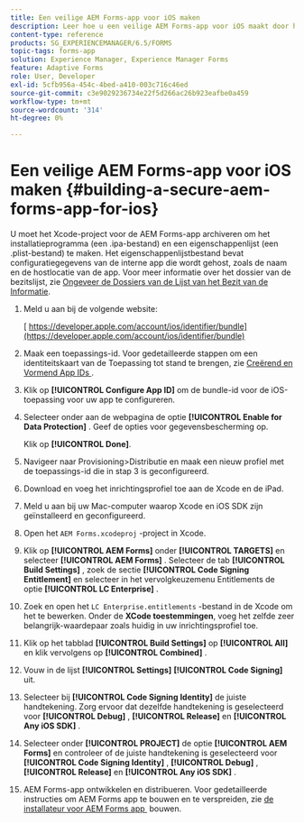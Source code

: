 ```yaml
---
title: Een veilige AEM Forms-app voor iOS maken
description: Leer hoe u een veilige AEM Forms-app voor iOS maakt door het Xcode-project te archiveren. Hiermee maakt u een installatiebestand (een .ipa-bestand) en een eigenschappenlijstbestand (een .plist-bestand).
content-type: reference
products: SG_EXPERIENCEMANAGER/6.5/FORMS
topic-tags: forms-app
solution: Experience Manager, Experience Manager Forms
feature: Adaptive Forms
role: User, Developer
exl-id: 5cfb956a-454c-4bed-a410-003c716c46ed
source-git-commit: c3e9029236734e22f5d266ac26b923eafbe0a459
workflow-type: tm+mt
source-wordcount: '314'
ht-degree: 0%

---
```


# Een veilige AEM Forms-app voor iOS maken {#building-a-secure-aem-forms-app-for-ios}

U moet het Xcode-project voor de AEM Forms-app archiveren om het installatieprogramma (een .ipa-bestand) en een eigenschappenlijst (een .plist-bestand) te maken. Het eigenschappenlijstbestand bevat configuratiegegevens van de interne app die wordt gehost, zoals de naam en de hostlocatie van de app. Voor meer informatie over het dossier van de bezitslijst, zie [&#x200B; Ongeveer de Dossiers van de Lijst van het Bezit van de Informatie &#x200B;](https://developer.apple.com/library/ios/#documentation/general/Reference/InfoPlistKeyReference/Articles/AboutInformationPropertyListFiles.html).

1. Meld u aan bij de volgende website:

   [&#x200B; https://developer.apple.com/account/ios/identifier/bundle](https://developer.apple.com/account/ios/identifier/bundle)

1. Maak een toepassings-id. Voor gedetailleerde stappen om een identiteitskaart van de Toepassing tot stand te brengen, zie [&#x200B; Creërend en Vormend App IDs &#x200B;](https://developer.apple.com/library/ios/documentation/IDEs/Conceptual/AppDistributionGuide/MaintainingProfiles/MaintainingProfiles.html).
1. Klik op **[!UICONTROL Configure App ID]** om de bundle-id voor de iOS-toepassing voor uw app te configureren.
1. Selecteer onder aan de webpagina de optie **[!UICONTROL Enable for Data Protection]** . Geef de opties voor gegevensbescherming op.

   Klik op **[!UICONTROL Done]**.

1. Navigeer naar Provisioning>Distributie en maak een nieuw profiel met de toepassings-id die in stap 3 is geconfigureerd.
1. Download en voeg het inrichtingsprofiel toe aan de Xcode en de iPad.
1. Meld u aan bij uw Mac-computer waarop Xcode en iOS SDK zijn geïnstalleerd en geconfigureerd.
1. Open het `AEM Forms.xcodeproj` -project in Xcode.
1. Klik op **[!UICONTROL AEM Forms]** onder **[!UICONTROL TARGETS]** en selecteer **[!UICONTROL AEM Forms]** . Selecteer de tab **[!UICONTROL Build Settings]** , zoek de sectie **[!UICONTROL Code Signing Entitlement]** en selecteer in het vervolgkeuzemenu Entitlements de optie **[!UICONTROL LC Enterprise]** .
1. Zoek en open het `LC Enterprise.entitlements` -bestand in de Xcode om het te bewerken. Onder de **XCode toestemmingen**, voeg het zelfde zeer belangrijk-waardepaar zoals huidig in uw inrichtingsprofiel toe.
1. Klik op het tabblad **[!UICONTROL Build Settings]** op **[!UICONTROL All]** en klik vervolgens op **[!UICONTROL Combined]** .
1. Vouw in de lijst **[!UICONTROL Settings]** **[!UICONTROL Code Signing]** uit.
1. Selecteer bij **[!UICONTROL Code Signing Identity]** de juiste handtekening. Zorg ervoor dat dezelfde handtekening is geselecteerd voor **[!UICONTROL Debug]** , **[!UICONTROL Release]** en **[!UICONTROL Any iOS SDK]** .
1. Selecteer onder **[!UICONTROL PROJECT]** de optie **[!UICONTROL AEM Forms]** en controleer of de juiste handtekening is geselecteerd voor **[!UICONTROL Code Signing Identity]** , **[!UICONTROL Debug]** , **[!UICONTROL Release]** en **[!UICONTROL Any iOS SDK]** .
1. AEM Forms-app ontwikkelen en distribueren. Voor gedetailleerde instructies om AEM Forms app te bouwen en te verspreiden, zie [&#x200B; de installateur voor AEM Forms app &#x200B;](setup-xcode-project-build-installer.md#build-the-installer-for-the-mobile-workspace-app) bouwen.
